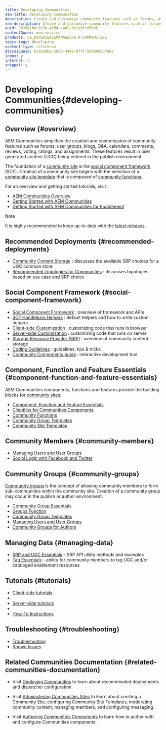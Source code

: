 ```yaml
---
title: Developing Communities
seo-title: Developing Communities
description: Create and customize community features such as forums, user groups, and more
seo-description: Create and customize community features such as forums, user groups, and more
uuid: 962641d4-0c2b-45d4-aa02-8c1e0fc85bd5
contentOwner: msm-service
products: SG_EXPERIENCEMANAGER/6.4/COMMUNITIES
topic-tags: developing
content-type: reference
discoiquuid: bc02edbe-2036-449b-8fff-5b989d2cf46e
index: y
internal: n
snippet: y
---
```


# Developing Communities{#developing-communities}

## Overview {#overview}

AEM Communities simplifies the creation and customizaton of community features such as forums, user groups, blogs, Q&A, calendars, comments, reviews, voting, ratings, and assignments. These features result in user generated content (UGC) being entered in the publish environment.

The foundation of a [community site](../../communities/using/overview.md#communitiessites) is the [social component framework](../../communities/using/scf.md) (SCF). Creation of a community site begins with the selection of a [community site template](../../communities/using/sites-console.md) that is composed of [community functions](../../communities/using/functions.md).

For an overview and getting started tutorials, visit :

* [AEM Communities Overview](../../communities/using/overview.md)
* [Getting Started with AEM Communities](../../communities/using/getting-started.md)
* [Getting Started with AEM Communities for Enablement](../../communities/using/getting-started-enablement.md)

>[!NOTE]
>
>It is highly recommended to keep up-to-date with the [latest releases](../../communities/using/deploy-communities.md#latestreleases).

## Recommended Deployments {#recommended-deployments}

* [Community Content Storage](../../communities/using/working-with-srp.md) : discusses the available SRP choices for a UGC common store
* [Recommended Topologies for Communities](../../communities/using/topologies.md) : discusses topologies based on use case and SRP choice

## Social Component Framework {#social-component-framework}

* [Social Component Framework](../../communities/using/scf.md) : overview of framework and APIs
* [SCF Handlebars Helpers](../../communities/using/handlebars-helpers.md) : default helpers and how to write custom helpers
* [Client-side Customization](../../communities/using/client-customize.md) : customizing code that runs in browser
* [Server-side Customization](../../communities/using/server-customize.md) : customizing code that runs on server
* [Storage Resource Provider (SRP)](../../communities/using/srp.md) : overview of community content storage
* [Coding Guidelines](../../communities/using/code-guide.md) : guidelines, tips & tricks
* [Community Components guide](../../communities/using/components-guide.md) : interactive development tool

## Component, Function and Feature Essentials {#component-function-and-feature-essentials}

AEM Communities components, functions and features provide the building blocks for [community sites](../../communities/using/sites-console.md).

* [Component, Function and Feature Essentials](../../communities/using/essentials.md)
* [Clientlibs for Communities Components](../../communities/using/clientlibs.md)
* [Community Functions](../../communities/using/functions.md)
* [Community Group Templates](../../communities/using/tools-groups.md)
* [Community Site Templates](../../communities/using/sites.md)

## Community Members {#community-members}

* [Managing Users and User Groups](../../communities/using/users.md)
* [Social Login with Facebook and Twitter](../../communities/using/social-login.md)

## Community Groups {#community-groups}

[Community groups](../../communities/using/overview.md#communitygroups) is the concept of allowing community members to form sub-communities within the community site. Creation of a community group may occur in the publish or author environment.

* [Community Group Essentials](../../communities/using/essentials-groups.md)
* [Groups Function](../../communities/using/functions.md#groupsfunction)
* [Community Group Templates](../../communities/using/tools-groups.md)
* [Managing Users and User Groups](../../communities/using/users.md)
* [Community Groups for Authors](../../communities/using/creating-groups.md)

## Managing Data {#managing-data}

* [SRP and UGC Essentials](../../communities/using/srp-and-ugc.md) - SRP API utility methods and examples
* [Tag Essentials](../../communities/using/tag.md) - ability for community members to tag UGC and/or cataloged enablement resources

## Tutorials {#tutorials}

* [Client-side tutorials](../../communities/using/tutorials.md#clientsidecustomization)
* 
* [Server-side tutorials](../../communities/using/tutorials.md#serversidecustomization)
* 
* [How-To Instructions](../../communities/using/tutorials.md#howtoinstructions)

## Troubleshooting {#troubleshooting}

* [Troubleshooting](../../communities/using/troubleshooting.md) 
* [Known Issues](../../release-notes/known-issues.md)

## Related Communities Documentation {#related-communities-documentation}

* Visit [Deploying Communities](../../communities/using/deploy-communities.md) to learn about recommended deployments and dispatcher configuration.

* Visit [Administering Communities Sites](../../communities/using/administer-landing.md) to learn about creating a Community Site, configuring Community Site Templates, moderating community content, managing members, and configuring messaging.

* Visit [Authoring Communities Components](../../communities/using/author-communities.md) to learn how to author with and configure Communities components.

